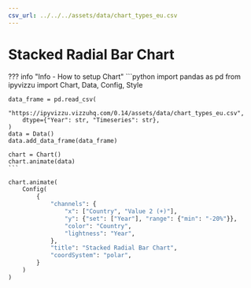 ```yaml
---
csv_url: ../../../assets/data/chart_types_eu.csv
---
```


# Stacked Radial Bar Chart

<div id="example_01"></div>

??? info "Info - How to setup Chart"
    ```python
    import pandas as pd
    from ipyvizzu import Chart, Data, Config, Style

    data_frame = pd.read_csv(
        "https://ipyvizzu.vizzuhq.com/0.14/assets/data/chart_types_eu.csv",
        dtype={"Year": str, "Timeseries": str},
    )
    data = Data()
    data.add_data_frame(data_frame)

    chart = Chart()
    chart.animate(data)
    ```

```python
chart.animate(
    Config(
        {
            "channels": {
                "x": ["Country", "Value 2 (+)"],
                "y": {"set": ["Year"], "range": {"min": "-20%"}},
                "color": "Country",
                "lightness": "Year",
            },
            "title": "Stacked Radial Bar Chart",
            "coordSystem": "polar",
        }
    )
)
```

<script src="./radial_stacked_rectangle_2dis_1con.js"></script>
